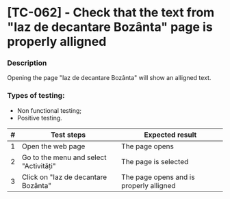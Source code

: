 # **[TC-062] - Check that the text from "Iaz de decantare Bozânta" page is properly alligned**

### **Description**

Opening the page "Iaz de decantare Bozânta" will show an alligned text.

### **Types of testing:**

- Non functional testing;
- Positive testing.

| #   | **Test steps**                         | **Expected result**                     |
| --- | -------------------------------------- | --------------------------------------- |
| 1   | Open the web page                      | The page opens                          |
| 2   | Go to the menu and select "Activități" | The page is selected                    |
| 3   | Click on "Iaz de decantare Bozânta"    | The page opens and is properly alligned |
